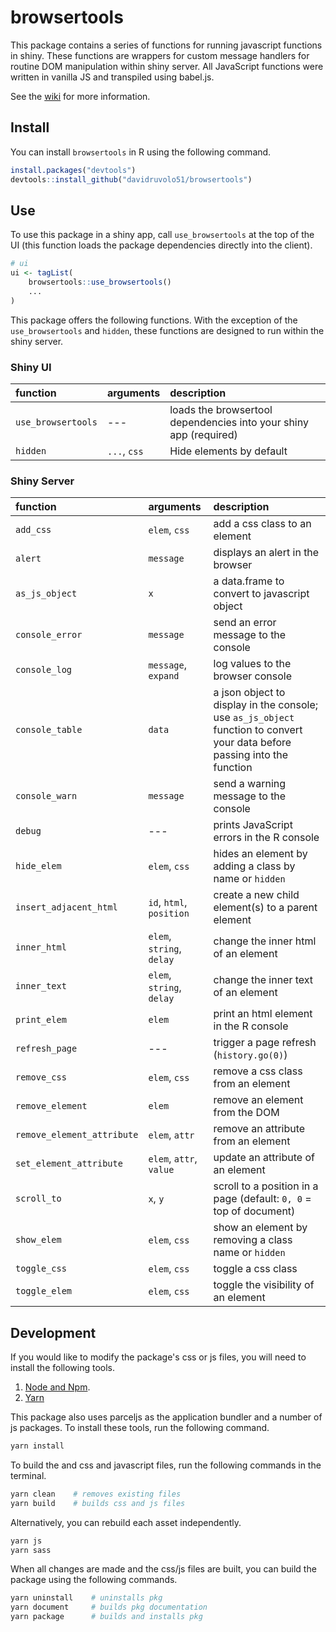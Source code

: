 # browsertools

This package contains a series of functions for running javascript functions in shiny. These functions are wrappers for custom message handlers for routine DOM manipulation within shiny server. All JavaScript functions were written in vanilla JS and transpiled using babel.js.

See the [wiki](https://github.com/davidruvolo51/browsertools/wiki) for more information.

## Install

You can install `browsertools` in R using the following command.

```r
install.packages("devtools")
devtools::install_github("davidruvolo51/browsertools")
```

## Use

To use this package in a shiny app, call `use_browsertools` at the top of the UI (this function loads the package dependencies directly into the client).

```r
# ui
ui <- tagList(
    browsertools::use_browsertools()
    ...
)
```

This package offers the following functions. With the exception of the `use_browsertools` and `hidden`, these functions are designed to run within the shiny server.

### Shiny UI

| function | arguments | description | 
| :------- | :-------- | :---------- |
| `use_browsertools` | --- | loads the browsertool dependencies into your shiny app (required)
| `hidden` | `...`, `css` | Hide elements by default

### Shiny Server

| function  | arguments | description | 
| :-------  | :-------- | :---------- |
| `add_css` | `elem`, `css` | add a css class to an element
| `alert` | `message` | displays an alert in the browser
| `as_js_object` | `x` | a data.frame to convert to javascript object
| `console_error` | `message` | send an error message to the console
| `console_log` | `message`, `expand` | log values to the browser console
| `console_table` | `data` | a json object to display in the console; use `as_js_object` function to convert your data before passing into the function
| `console_warn` | `message` | send a warning message to the console
| `debug` | --- | prints JavaScript errors in the R console
| `hide_elem` | `elem`, `css` | hides an element by adding a class by name or `hidden` 
| `insert_adjacent_html` | `id`, `html`, `position` | create a new child element(s) to a parent element
| `inner_html` | `elem`, `string`, `delay` | change the inner html of an element
| `inner_text` | `elem`, `string`, `delay` | change the inner text of an element
| `print_elem` | `elem` | print an html element in the R console
| `refresh_page` |  --- | trigger a page refresh (`history.go(0)`)
| `remove_css` | `elem`, `css` | remove a css class from an element
| `remove_element` | `elem` | remove an element from the DOM
| `remove_element_attribute` | `elem`, `attr` | remove an attribute from an element
| `set_element_attribute` | `elem`, `attr`, `value` | update an attribute of an element 
| `scroll_to` | `x`, `y` | scroll to a position in a page (default: `0, 0` = top of document)
| `show_elem` | `elem`, `css` | show an element by removing a class name or `hidden`
| `toggle_css` | `elem`, `css` | toggle a css class
| `toggle_elem` | `elem`, `css` | toggle the visibility of an element

## Development

If you would like to modify the package's css or js files, you will need to install the following tools.

1. [Node and Npm](https://nodejs.org/en/). 
2. [Yarn](https://yarnpkg.com/getting-started/install)

This package also uses parceljs as the application bundler and a number of js packages. To install these tools, run the following command.

```bash
yarn install
```

To build the and css and javascript files, run the following commands in the terminal.

```bash
yarn clean    # removes existing files
yarn build    # builds css and js files
```

Alternatively, you can rebuild each asset independently.

```bash
yarn js
yarn sass
```

When all changes are made and the css/js files are built, you can build the package using the following commands.

```bash
yarn uninstall    # uninstalls pkg
yarn document     # builds pkg documentation
yarn package      # builds and installs pkg
```